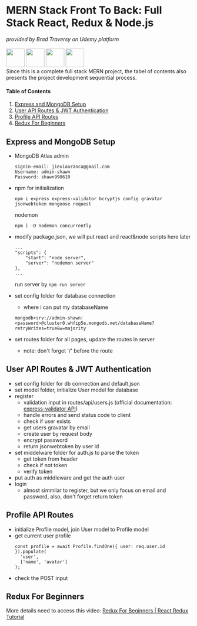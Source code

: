# MERN Stack Front To Back: Full Stack React, Redux & Node.js
_provided by Brad Traversy on Udemy platform_ <br><br>
<img height="50" src="https://user-images.githubusercontent.com/25181517/182884177-d48a8579-2cd0-447a-b9a6-ffc7cb02560e.png">
<img height="50" src="https://user-images.githubusercontent.com/25181517/183859966-a3462d8d-1bc7-4880-b353-e2cbed900ed6.png">
<img height="50" src="https://user-images.githubusercontent.com/25181517/183897015-94a058a6-b86e-4e42-a37f-bf92061753e5.png">
<img height="50" src="https://user-images.githubusercontent.com/25181517/183568594-85e280a7-0d7e-4d1a-9028-c8c2209e073c.png">
<br>
Since this is a complete full stack MERN project, the tabel of contents also presents the project development sequential process.
#### Table of Contents
1. [Express and MongoDB Setup](#anchor_1)<br/>
1. [User API Routes & JWT Authentication](#anchor_2)<br/>
1. [Profile API Routes](#anchor_3)<br/>
1. [Redux For Beginners](#anchor_999)<br/>

## Express and MongoDB Setup<a name="anchor_1"></a>
- MongoDB Atlas admin
    ```
    signin-email: jiexiaoranca@gmail.com
    Username: admin-shawn
    Password: shawn990610
    ```
- npm for initialization

    ```
    npm i express express-validator bcryptjs config gravatar jsonwebtoken mongoose request 
    ```
    nodemon
    ```
    npm i -D nodemon concurrently 
    ```
- modify package.json, we will put react and react&node scripts here later
    ```
    ...
    "scripts": {
        "start": "node server",
        "server": "nodemon server"
    },
    ...
    ```
    run server by ```npm run server```
- set config folder for database connection
    - where i can put my databaseName
    ```
    mongodb+srv://admin-shawn:<password>@cluster0.whfip5e.mongodb.net/databaseName?retryWrites=true&w=majority
    ```
- set routes folder for all pages, update the routes in server
    - note: don't forget '/' before the route

## User API Routes & JWT Authentication<a name="anchor_2"></a>
- set config folder for db connection and default.json
- set model folder, initialize User model for database
- register
    - validation input in routes/api/users.js (official documentation: [express-validator API](https://express-validator.github.io/docs/api/check))
    - handle errors and send status code to client
    - check if user exists
    - get users gravatar by email
    - create user by request body
    - encrypt password
    - return jsonwebtoken by user id
- set middelware folder for auth.js to parse the token
    - get token from header
    - check if not token
    - verify token 
- put auth as middleware and get the auth user
- login
    - almost simmilar to register, but we only focus on email and password, also, don't forget return token

## Profile API Routes<a name="anchor_3"></a>
- initialize Profile model, join User model to Profile model
- get current user profile
    ```
    const profile = await Profile.findOne({ user: req.user.id }).populate(
      'user',
      ['name', 'avatar']
    );
    ```
- check the POST input

## Redux For Beginners<a name="anchor_999"></a>
More details need to access this video: [Redux For Beginners | React Redux Tutorial](https://www.youtube.com/watch?v=CVpUuw9XSjY)
